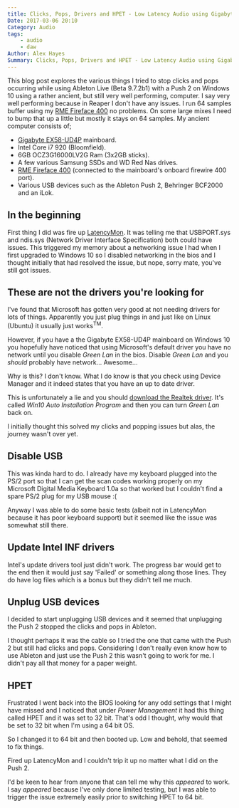 ```yaml
---
title: Clicks, Pops, Drivers and HPET - Low Latency Audio using Gigabyte EX58-UD4P
Date: 2017-03-06 20:10
Category: Audio
tags:
    - audio
    - daw
Author: Alex Hayes
Summary: Clicks, Pops, Drivers and HPET - Low Latency Audio using Gigabyte EX58-UD4P
---
```


This blog post explores the various things I tried to stop clicks and pops occurring while using Ableton Live (Beta 9.7.2b1) with a Push 2 on Windows 10 using a rather ancient, but still very well performing, computer. I say very well performing because in Reaper I don't have any issues. I run 64 samples buffer using my [RME Fireface 400](https://www.rme-audio.de/en/products/fireface_400.php) no problems. On some large mixes I need to bump that up a little but mostly it stays on 64 samples. My ancient computer consists of;

- [Gigabyte EX58-UD4P](http://www.gigabyte.com.au/Motherboard/GA-EX58-UD4P-rev-10#ov) mainboard.
- Intel Core i7 920 (Bloomfield).
- 6GB OCZ3G16000LV2G Ram (3x2GB sticks).
- A few various Samsung SSDs and WD Red Nas drives.
- [RME Fireface 400](https://www.rme-audio.de/en/products/fireface_400.php) (connected to the mainboard's onboard firewire 400 port).
- Various USB devices such as the Ableton Push 2, Behringer BCF2000 and an iLok.

## In the beginning

First thing I did was fire up [LatencyMon](http://www.resplendence.com/latencymon). It was telling me that USBPORT.sys and ndis.sys (Network Driver Interface Specification) both could have issues. This triggered my memory about a networking issue I had when I first upgraded to Windows 10 so I disabled networking in the bios and I thought initially that had resolved the issue, but nope, sorry mate, you've still got issues.

## These are not the drivers you're looking for

I've found that Microsoft has gotten very good at not needing drivers for lots of things. Apparently you just plug things in and just like on Linux (Ubuntu) it usually just works<sup>TM</sup>.

However, if you have a the Gigabyte EX58-UD4P mainboard on Windows 10 you hopefully have noticed that using Microsoft's default driver you have no network until you disable *Green Lan* in the bios. Disable *Green Lan* and you *should* probably have network... Awesome...

Why is this? I don't know. What I do know is that you check using Device Manager and it indeed states that you have an up to date driver.

This is unfortunately a lie and you should [download the Realtek driver](http://www.realtek.com.tw/downloads/downloadsView.aspx?Langid=1&PNid=13&PFid=5&Level=5&Conn=4&DownTypeID=3&GetDown=false). It's called *Win10 Auto Installation Program* and then you can turn *Green Lan* back on.

I initially thought this solved my clicks and popping issues but alas, the journey wasn't over yet.

## Disable USB

This was kinda hard to do. I already have my keyboard plugged into the PS/2 port so that I can get the scan codes working properly on my Microsoft Digital Media Keyboard 1.0a so that worked but I couldn't find a spare PS/2 plug for my USB mouse :(

Anyway I was able to do some basic tests (albeit not in LatencyMon because it has poor keyboard support) but it seemed like the issue was somewhat still there.

## Update Intel INF drivers

Intel's update drivers tool just didn't work. The progress bar would get to the end then it would just say 'Failed' or something along those lines. They do have log files which is a bonus but they didn't tell me much.

## Unplug USB devices

I decided to start unplugging USB devices and it seemed that unplugging the Push 2 stopped the clicks and pops in Ableton.

I thought perhaps it was the cable so I tried the one that came with the Push 2 but still had clicks and pops. Considering I don't really even know how to use Ableton and just use the Push 2 this wasn't going to work for me. I didn't pay all that money for a paper weight.

## HPET

Frustrated I went back into the BIOS looking for any odd settings that I might have missed and I noticed that under *Power Management* it had this thing called HPET and it was set to 32 bit. That's odd I thought, why would that be set to 32 bit when I'm using a 64 bit OS.

So I changed it to 64 bit and then booted up. Low and behold, that seemed to fix things.

Fired up LatencyMon and I couldn't trip it up no matter what I did on the Push 2.

I'd be keen to hear from anyone that can tell me why this *appeared* to work. I say *appeared* because I've only done limited testing, but I was able to trigger the issue extremely easily prior to switching HPET to 64 bit.
